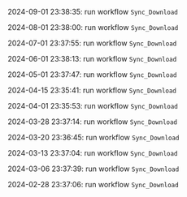 2024-09-01 23:38:35: run workflow `Sync_Download` 

2024-08-01 23:38:00: run workflow `Sync_Download` 

2024-07-01 23:37:55: run workflow `Sync_Download` 

2024-06-01 23:38:13: run workflow `Sync_Download` 

2024-05-01 23:37:47: run workflow `Sync_Download` 

2024-04-15 23:35:41: run workflow `Sync_Download` 

2024-04-01 23:35:53: run workflow `Sync_Download` 

2024-03-28 23:37:14: run workflow `Sync_Download` 

2024-03-20 23:36:45: run workflow `Sync_Download` 

2024-03-13 23:37:04: run workflow `Sync_Download` 

2024-03-06 23:37:39: run workflow `Sync_Download` 

2024-02-28 23:37:06: run workflow `Sync_Download` 


